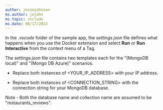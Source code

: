```yaml
---
author: jessmjohnson
ms.author: jejohn
ms.topic: include
ms.date: 08/17/2022
---
```


In the *.vscode* folder of the sample app, the *settings.json* file defines what happens when you use the Docker extension and select **Run** or **Run Interactive** from the context menu of a Tag.

The *settings.json* file contains two templates each for the "(MongoDB local)" and "(Mongo DB Azure)" scenarios.

* Replace both instances of <YOUR_IP_ADDRESS> with your IP address.

* Replace both instances of <CONNECTION_STRING> with the connection string for your MongoDB database.

Note - Both the database name and collection name are assumed to be "restaurants_reviews".
